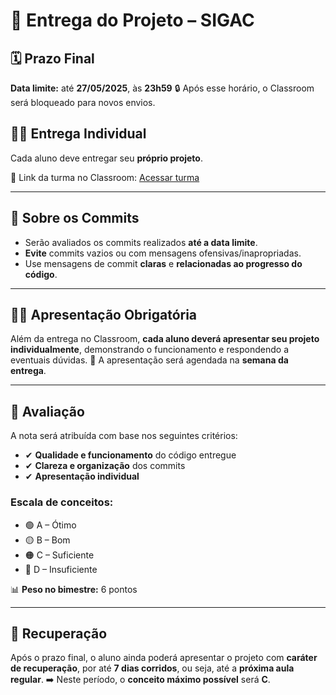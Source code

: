 # 📌 Entrega do Projeto – SIGAC

## 🗓 Prazo Final
**Data limite:** até **27/05/2025**, às **23h59**
🔒 Após esse horário, o Classroom será bloqueado para novos envios.

## 🧑‍💻 Entrega Individual
Cada aluno deve entregar seu **próprio projeto**.

📎 Link da turma no Classroom: [Acessar turma](https://classroom.github.com/a/zuhEA6gC)

---

## 📂 Sobre os Commits

- Serão avaliados os commits realizados **até a data limite**.
- **Evite** commits vazios ou com mensagens ofensivas/inapropriadas.
- Use mensagens de commit **claras** e **relacionadas ao progresso do código**.

---

## 👨‍🏫 Apresentação Obrigatória

Além da entrega no Classroom, **cada aluno deverá apresentar seu projeto individualmente**, demonstrando o funcionamento e respondendo a eventuais dúvidas.
📅 A apresentação será agendada na **semana da entrega**.

---

## 📝 Avaliação

A nota será atribuída com base nos seguintes critérios:

- ✔ **Qualidade e funcionamento** do código entregue
- ✔ **Clareza e organização** dos commits
- ✔ **Apresentação individual**

### Escala de conceitos:
- 🟢 A – Ótimo
- 🟡 B – Bom
- 🟠 C – Suficiente
- 🔴 D – Insuficiente

📊 **Peso no bimestre:** 6 pontos

---

## 🔁 Recuperação

Após o prazo final, o aluno ainda poderá apresentar o projeto com **caráter de recuperação**, por até **7 dias corridos**, ou seja, até a **próxima aula regular**.
➡️ Neste período, o **conceito máximo possível** será **C**.
